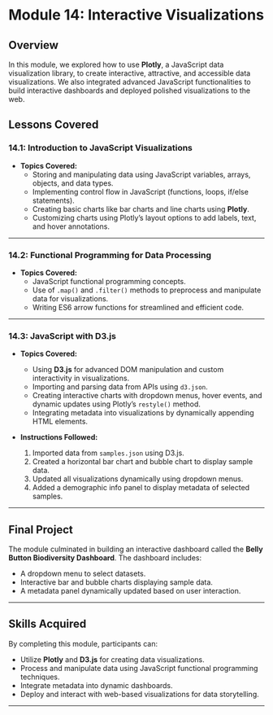 # Module 14: Interactive Visualizations

## Overview
In this module, we explored how to use **Plotly**, a JavaScript data visualization library, to create interactive, attractive, and accessible data visualizations. We also integrated advanced JavaScript functionalities to build interactive dashboards and deployed polished visualizations to the web.

## Lessons Covered

### 14.1: Introduction to JavaScript Visualizations
- **Topics Covered:**
  - Storing and manipulating data using JavaScript variables, arrays, objects, and data types.
  - Implementing control flow in JavaScript (functions, loops, if/else statements).
  - Creating basic charts like bar charts and line charts using **Plotly**.
  - Customizing charts using Plotly’s layout options to add labels, text, and hover annotations.

---

### 14.2: Functional Programming for Data Processing
- **Topics Covered:**
  - JavaScript functional programming concepts.
  - Use of `.map()` and `.filter()` methods to preprocess and manipulate data for visualizations.
  - Writing ES6 arrow functions for streamlined and efficient code.
---

### 14.3: JavaScript with D3.js
- **Topics Covered:**
  - Using **D3.js** for advanced DOM manipulation and custom interactivity in visualizations.
  - Importing and parsing data from APIs using `d3.json`.
  - Creating interactive charts with dropdown menus, hover events, and dynamic updates using Plotly’s `restyle()` method.
  - Integrating metadata into visualizations by dynamically appending HTML elements.

- **Instructions Followed:**
  1. Imported data from `samples.json` using D3.js.
  2. Created a horizontal bar chart and bubble chart to display sample data.
  3. Updated all visualizations dynamically using dropdown menus.
  4. Added a demographic info panel to display metadata of selected samples.

---

## Final Project
The module culminated in building an interactive dashboard called the **Belly Button Biodiversity Dashboard**. The dashboard includes:
- A dropdown menu to select datasets.
- Interactive bar and bubble charts displaying sample data.
- A metadata panel dynamically updated based on user interaction.

---

## Skills Acquired
By completing this module, participants can:
- Utilize **Plotly** and **D3.js** for creating data visualizations.
- Process and manipulate data using JavaScript functional programming techniques.
- Integrate metadata into dynamic dashboards.
- Deploy and interact with web-based visualizations for data storytelling.

---
